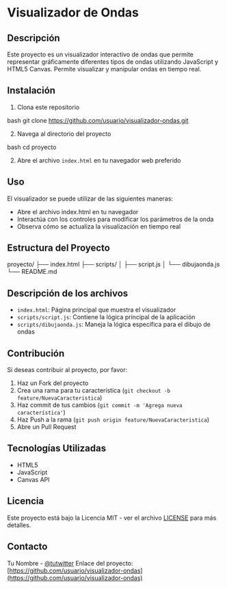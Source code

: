 # Visualizador de Ondas

## Descripción
Este proyecto es un visualizador interactivo de ondas que permite representar gráficamente diferentes tipos de ondas utilizando JavaScript y HTML5 Canvas. Permite visualizar y manipular ondas en tiempo real.

## Instalación
1. Clona este repositorio

bash
git clone https://github.com/usuario/visualizador-ondas.git

2. Navega al directorio del proyecto

bash
cd proyecto

2. Abre el archivo `index.html` en tu navegador web preferido

## Uso
El visualizador se puede utilizar de las siguientes maneras:
- Abre el archivo index.html en tu navegador
- Interactúa con los controles para modificar los parámetros de la onda
- Observa cómo se actualiza la visualización en tiempo real

## Estructura del Proyecto
proyecto/
├── index.html
├── scripts/
│ ├── script.js
│ └── dibujaonda.js
└── README.md

## Descripción de los archivos
- `index.html`: Página principal que muestra el visualizador
- `scripts/script.js`: Contiene la lógica principal de la aplicación
- `scripts/dibujaonda.js`: Maneja la lógica específica para el dibujo de ondas

## Contribución
Si deseas contribuir al proyecto, por favor:
1. Haz un Fork del proyecto
2. Crea una rama para tu característica (`git checkout -b feature/NuevaCaracteristica`)
3. Haz commit de tus cambios (`git commit -m 'Agrega nueva característica'`)
4. Haz Push a la rama (`git push origin feature/NuevaCaracteristica`)
5. Abre un Pull Request

## Tecnologías Utilizadas
- HTML5
- JavaScript
- Canvas API

## Licencia
Este proyecto está bajo la Licencia MIT - ver el archivo [LICENSE](LICENSE) para más detalles.

## Contacto
Tu Nombre - [@tutwitter](https://twitter.com/tutwitter)
Enlace del proyecto: [https://github.com/usuario/visualizador-ondas](https://github.com/usuario/visualizador-ondas)